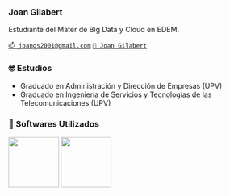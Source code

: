 ### Joan Gilabert 


Estudiante del Mater de Big Data y Cloud en EDEM.

[`📫 joangs2001@gmail.com`](mailto:joangs2001@gmail.com)
[`👷 Joan Gilabert`](https://www.linkedin.com/in/joan-gilabert-a2362b270/)


### 🤓 Estudios

- Graduado en Administración y Dirección de Empresas (UPV)
- Graduado en Ingeniería de Servicios y Tecnologías de las Telecomunicaciones (UPV)

### 🌱 Softwares Utilizados

<img src="https://www.google.com/url?sa=i&url=https%3A%2F%2Fwww.caecis.com%2Fedu%2Fcst-studio-suite%2F&psig=AOvVaw2erYBAJG1IflWIaIuDWSn9&ust=1727608564025000&source=images&cd=vfe&opi=89978449&ved=0CBQQjRxqFwoTCNiWxsbB5YgDFQAAAAAdAAAAABAJ" width="100">
<img src="https://encrypted-tbn0.gstatic.com/images?q=tbn:ANd9GcRRTGdVZ8CQvlQxW0bILfLdKGgMNsWPCIOuBm0BpdyaND2gl-RjAqmLvMd_sznrKK6QAkg&usqp=CAU" width="100">

